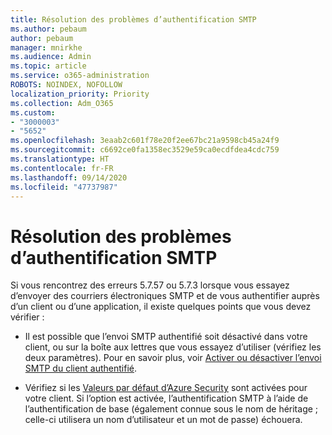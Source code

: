 ```yaml
---
title: Résolution des problèmes d’authentification SMTP
ms.author: pebaum
author: pebaum
manager: mnirkhe
ms.audience: Admin
ms.topic: article
ms.service: o365-administration
ROBOTS: NOINDEX, NOFOLLOW
localization_priority: Priority
ms.collection: Adm_O365
ms.custom:
- "3000003"
- "5652"
ms.openlocfilehash: 3eaab2c601f78e20f2ee67bc21a9598cb45a24f9
ms.sourcegitcommit: c6692ce0fa1358ec3529e59ca0ecdfdea4cdc759
ms.translationtype: HT
ms.contentlocale: fr-FR
ms.lasthandoff: 09/14/2020
ms.locfileid: "47737987"
---
```

# <a name="solving-smtp-authentication-issues"></a>Résolution des problèmes d’authentification SMTP

Si vous rencontrez des erreurs 5.7.57 ou 5.7.3 lorsque vous essayez d’envoyer des courriers électroniques SMTP et de vous authentifier auprès d’un client ou d’une application, il existe quelques points que vous devez vérifier :

- Il est possible que l’envoi SMTP authentifié soit désactivé dans votre client, ou sur la boîte aux lettres que vous essayez d’utiliser (vérifiez les deux paramètres). Pour en savoir plus, voir [Activer ou désactiver l’envoi SMTP du client authentifié](https://docs.microsoft.com/exchange/clients-and-mobile-in-exchange-online/authenticated-client-smtp-submission).

- Vérifiez si les [Valeurs par défaut d’Azure Security](https://docs.microsoft.com/azure/active-directory/fundamentals/concept-fundamentals-security-defaults) sont activées pour votre client. Si l’option est activée, l’authentification SMTP à l’aide de l’authentification de base (également connue sous le nom de héritage ; celle-ci utilisera un nom d’utilisateur et un mot de passe) échouera.

